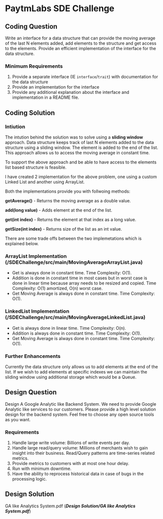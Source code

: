 # PaytmLabs SDE Challenge

## Coding Question

Write an interface for a data structure that can provide the moving average of the last N elements added, add elements to the structure and get access to the elements. Provide an efficient implementation of the interface for the data structure.

### Minimum Requirements

1. Provide a separate interface (IE `interface`/`trait`) with documentation for the data structure
2. Provide an implementation for the interface
3. Provide any additional explanation about the interface and implementation in a README file.

## Coding Solution

### Intiution

The intution behind the solution was to solve using a **sliding window** approach. Data structure keeps track of last N elements added to the data structure using a sliding window. The element is added to the end of the list. This approach allows us to access the moving average in constant time.

To support the above approach and be able to have access to the elements list based structure is feasible.

I have created 2 implementation for the above problem, one using a custom Linked List and another using ArrayList.

Both the implementations provide you with follwoing methods:

**getAverage()** - Returns the moving average as a double value.

**add(long value)** - Adds element at the end of the list.

**get(int index)** - Returns the element at that index as a long value.

**getSize(int index)** - Returns size of the list as an int value.

There are some trade offs between the two implemetations which is explained below.

### ArrayList Implementation (/SDEChallenge/src/main/MovingAverageArrayList.java)

- Get is always done in constant time.
  Time Complexity: O(1).
- Addition is done in constant time in most cases but in worst case is done in linear time because array needs to be resized and copied.
  Time Complexity: O(1) amortized, O(n) worst case.
- Get Moving Average  is always done in constant time.
  Time Complexity: O(1).

### LinkedList Implementation (/SDEChallenge/src/main/MovingAverageLinkedList.java)

- Get is always done in linear time.
  Time Complexity: O(n).
- Addition is always done in constant time.
  Time Complexity: O(1).
- Get Moving Average  is always done in constant time.
  Time Complexity: O(1).

### Further Enhancements

Currently the data structure only allows us to add elements at the end of the list. If we wish to add elements at specific indexes we can maintain the sliding window using additional storage which would be a Queue.

## Design Question

Design A Google Analytic like Backend System.
We need to provide Google Analytic like services to our customers. Please provide a high level solution design for the backend system. Feel free to choose any open source tools as you want.

### Requirements

1. Handle large write volume: Billions of write events per day.
2. Handle large read/query volume: Millions of merchants wish to gain insight into their business. Read/Query patterns are time-series related metrics.
3. Provide metrics to customers with at most one hour delay.
4. Run with minimum downtime.
5. Have the ability to reprocess historical data in case of bugs in the processing logic.

## Design Solution
GA like Analytics System.pdf (**_Design Solution/GA like Analytics System.pdf_**)
